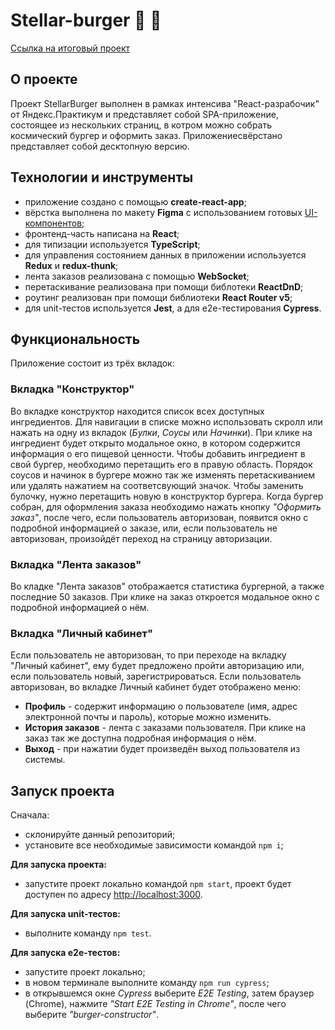 # Stellar-burger :rocket: :hamburger:

[Ссылка на итоговый проект](https://lenkaptichka.github.io/react-burger/)

## О проекте
Проект StellarBurger выполнен в рамках интенсива "React-разрабочик" от Яндекс.Практикум и представляет собой SPA-приложение, состоящее из нескольких страниц, в котром можно собрать космический бургер и оформить заказ. 
Приложениесвёрстано представляет собой десктопную версию.

## Технологии и инструменты
- приложение создано с помощью **create-react-app**;
- вёрстка выполнена по макету **Figma** с использованием готовых [UI-компонентов](https://github.com/yandex-praktikum/react-developer-burger-ui-components);
- фронтенд-часть написана на **React**;
- для типизации используется **TypeScript**;
- для управления состоянием данных в приложении используется **Redux** и **redux-thunk**;
- лента заказов реализована с помощью **WebSocket**;
- перетаскивание реализована при помощи библотеки **ReactDnD**;
- роутинг реализован при помощи библиотеки **React Router v5**;
- для unit-тестов используется **Jest**, а для e2e-тестирования **Cypress**.

## Функциональность
Приложение состоит из трёх вкладок:
### Вкладка "Конструктор"
Во вкладке конструктор находится список всех доступных ингредиентов.
Для навигации в списке можно использовать скролл или нажать на одну из вкладок (*Булки*, *Соусы* или *Начинки*). При клике на ингредиент будет открыто модальное окно, в котором содержится информация о его пищевой ценности. 
Чтобы добавить ингредиент в свой бургер, необходимо перетащить его в правую область. Порядок соусов и начинок в бургере можно так же изменять перетаскиванием или удалять нажатием на соответсвующий значок. Чтобы заменить булочку, нужно перетащить новую в конструктор бургера.
Когда бургер собран, для оформления заказа необходимо нажать кнопку *"Оформить заказ"*, после чего, если пользователь авторизован, появится окно с подробной информацией о заказе, или, если пользователь не авторизован, произойдёт переход на страницу авторизации.
### Вкладка "Лента заказов"
Во кладке "Лента заказов" отображается статистика бургерной, а также последние 50 заказов. При клике на заказ откроется модальное окно с подробной информацией о нём.
### Вкладка "Личный кабинет"
Если пользователь не авторизован, то при переходе на вкладку "Личный кабинет", ему будет предложено пройти авторизацию или, если пользователь новый, зарегистрироваться.
Если пользователь авторизован, во вкладке Личный кабинет будет отображено меню:
 - **Профиль** - содержит информацию о пользователе (имя, адрес электронной почты и пароль), которые можно изменить.
 - **История заказов** - лента с заказами пользователя. При клике на заказ так же доступна подробная информация о нём.
 - **Выход** - при нажатии будет произведён выход пользователя из системы.

## Запуск проекта
Сначала:
- склонируйте данный репозиторий;
- установите все необходимые зависимости командой `npm i`;

**Для запуска проекта:**
- запустите проект локально командой `npm start`, проект будет доступен по адресу [http://localhost:3000](http://localhost:3000).

**Для запуска unit-тестов:**
- выполните команду `npm test`.

**Для запуска e2e-тестов:**
- запустите проект локально;
- в новом терминале выполните команду `npm run cypress`;
- в открывшемся окне *Cypress* выберите *E2E Testing*, затем браузер (Chrome), нажмите *"Start E2E Testing in Chrome"*, поcле чего выберите *"burger-constructor"*.
